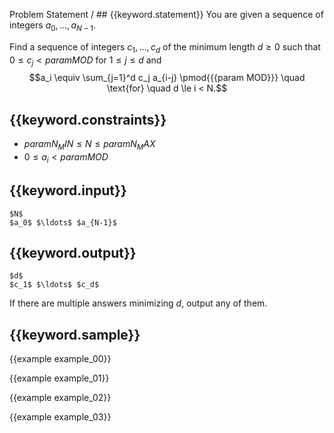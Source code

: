 Problem Statement / ## {{keyword.statement}}
You are given a sequence of integers $a_0, \ldots, a_{N-1}$.

Find a sequence of integers $c_1, \ldots, c_d$ of the minimum length $d \ge 0$ such that
$0 \le c_j < {{param MOD}}$ for $1 \le j \le d$ and
$$a_i \equiv \sum_{j=1}^d c_j a_{i-j} \pmod{{{param MOD}}} \quad \text{for} \quad d \le i < N.$$

## {{keyword.constraints}}

- ${{param N_MIN}} \le N \le {{param N_MAX}}$
- $0 \le a_i < {{param MOD}}$

## {{keyword.input}}

~~~
$N$
$a_0$ $\ldots$ $a_{N-1}$
~~~

## {{keyword.output}}

~~~
$d$
$c_1$ $\ldots$ $c_d$
~~~

If there are multiple answers minimizing $d$, output any of them.

## {{keyword.sample}}

{{example example_00}}

{{example example_01}}

{{example example_02}}

{{example example_03}}
